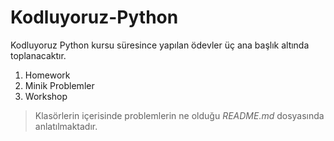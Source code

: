 # Kodluyoruz-Python
Kodluyoruz Python kursu süresince yapılan ödevler üç ana başlık altında toplanacaktır.

1. Homework
2. Minik Problemler
3. Workshop

> Klasörlerin içerisinde problemlerin ne olduğu *README.md* dosyasında anlatılmaktadır.